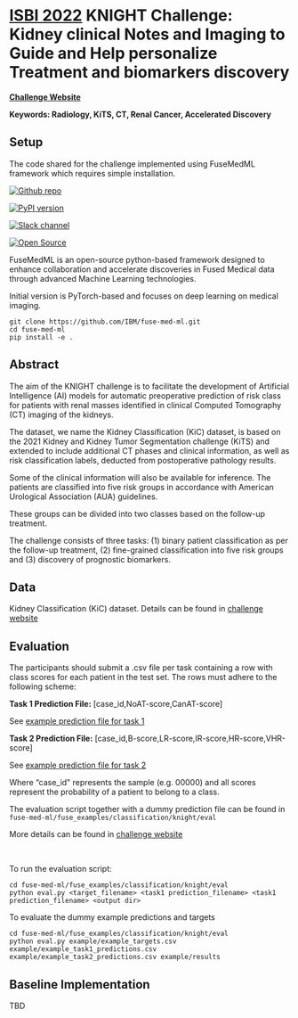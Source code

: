 # [ISBI 2022](https://biomedicalimaging.org/2022/) KNIGHT Challenge: Kidney clinical Notes and Imaging to Guide and Help personalize Treatment and biomarkers discovery

[**Challenge Website**](https://research.ibm.com/haifa/Workshops/KNIGHT)

**Keywords: Radiology, KiTS, CT, Renal Cancer, Accelerated Discovery**

## Setup
The code shared for the challenge implemented using FuseMedML framework which requires simple installation.

[![Github repo](https://img.shields.io/static/v1?label=GitHub&message=FuseMedML&color=brightgreen)](https://github.com/IBM/fuse-med-ml)

[![PyPI version](https://badge.fury.io/py/fuse-med-ml.svg)](https://badge.fury.io/py/fuse-med-ml)

[![Slack channel](https://img.shields.io/badge/support-slack-slack.svg?logo=slack)](https://join.slack.com/t/fusemedml/shared_invite/zt-xr1jaj29-h7IMsSc0Lq4qpVNxW97Phw)

[![Open Source](https://badges.frapsoft.com/os/v1/open-source.svg)](https://github.com/IBM/fuse-med-ml)


FuseMedML is an open-source python-based framework designed to enhance collaboration and accelerate discoveries in Fused Medical data through advanced Machine Learning technologies. 

Initial version is PyTorch-based and focuses on deep learning on medical imaging.

```
git clone https://github.com/IBM/fuse-med-ml.git
cd fuse-med-ml
pip install -e .
```

## Abstract
The aim of the KNIGHT challenge is to facilitate the development of Artificial Intelligence (AI) models for automatic preoperative prediction of risk class for patients with renal
masses identified in clinical Computed Tomography (CT) imaging of the kidneys. 

The dataset, we name the Kidney Classification (KiC) dataset, is based on the 2021 Kidney and Kidney Tumor Segmentation challenge (KiTS) and extended to include additional CT phases and clinical information, as well as risk classification labels, deducted from postoperative pathology results.


Some of the clinical information will also be available for inference. The patients are classified into five risk groups in accordance with American Urological Association (AUA) guidelines. 

These groups can be divided into two classes based on the follow-up treatment. 

The challenge consists of three tasks: (1) binary patient classification as per the follow-up treatment, (2) fine-grained classification into five risk groups and (3) discovery of prognostic biomarkers.

## Data
Kidney Classification (KiC) dataset. Details can be found in [challenge website]()

## Evaluation
The participants should submit a .csv file per task containing a row with class scores for each patient in the test set. The rows must adhere to the following scheme:

**Task 1 Prediction File:**
\[case_id,NoAT-score,CanAT-score\]

See [example prediction file for task 1](https://github.com/IBM/fuse-med-ml/blob/master/fuse_examples/classification/knight/eval/example/example_task1_predictions.csv)

**Task 2 Prediction File:**
\[case_id,B-score,LR-score,IR-score,HR-score,VHR-score\]

See [example prediction file for task 2](https://github.com/IBM/fuse-med-ml/blob/master/fuse_examples/classification/knight/eval/example/example_task2_predictions.csv)

Where “case_id" represents the sample (e.g. 00000) and all scores represent the probability of a patient to belong to a class.

The evaluation script together with a dummy prediction file can be found in `fuse-med-ml/fuse_examples/classification/knight/eval`

More details can be found in [challenge website](https://research.ibm.com/haifa/Workshops/KNIGHT)

<br/>

To run the evaluation script:

```
cd fuse-med-ml/fuse_examples/classification/knight/eval
python eval.py <target_filename> <task1 prediction_filename> <task1 prediction_filename> <output dir>
```
To evaluate the dummy example predictions and targets
```
cd fuse-med-ml/fuse_examples/classification/knight/eval 
python eval.py example/example_targets.csv example/example_task1_predictions.csv example/example_task2_predictions.csv example/results
```    

## Baseline Implementation
TBD
